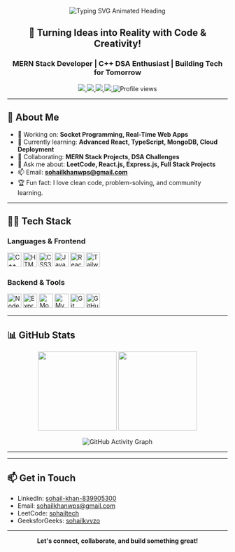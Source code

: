 <!-- Responsive Animated Header with Professional GIF -->

<p align="center">
  <img src="https://readme-typing-svg.demolab.com?font=Fira+Code&weight=700&size=28&pause=1000&color=007ACC&background=FFFFFF00&center=true&vCenter=true&width=450&lines=Hi%2C+I'm+Sohail+Khan;MERN+Stack+Developer;C%2B%2B+DSA+Enthusiast;Building+Tech+for+Tomorrow" alt="Typing SVG Animated Heading" />
</p>


<h2 align="center">🚀 Turning Ideas into Reality with Code & Creativity!</h2>



<h3 align="center">MERN Stack Developer | C++ DSA Enthusiast | Building Tech for Tomorrow</h3>

<p align="center">
  <a href="https://www.linkedin.com/in/sohail-khan-839905300/" target="_blank">
    <img src="https://img.shields.io/badge/LinkedIn-blue?style=flat-square&logo=linkedin&logoColor=white" />
  </a>
  <a href="mailto:sohailkhanwps@gmail.com">
    <img src="https://img.shields.io/badge/Gmail-D14836?style=flat-square&logo=gmail&logoColor=white" />
  </a>
  <a href="https://leetcode.com/u/sohailtech/" target="_blank">
    <img src="https://img.shields.io/badge/LeetCode-FFA116?style=flat-square&logo=leetcode&logoColor=white" />
  </a>
  <a href="https://auth.geeksforgeeks.org/user/sohailkvvzo/" target="_blank">
    <img src="https://img.shields.io/badge/GeeksforGeeks-14A800?style=flat-square&logo=geeksforgeeks&logoColor=white" />
  </a>
  <img src="https://komarev.com/ghpvc/?username=craftedbysohail&label=Profile%20views&color=007ACC&style=flat-square" alt="Profile views" />
</p>


---

## 🚀 About Me

- 🔭 Working on: **Socket Programming, Real-Time Web Apps**
- 🌱 Currently learning: **Advanced React, TypeScript, MongoDB, Cloud Deployment**
- 👯 Collaborating: **MERN Stack Projects, DSA Challenges**
- 💬 Ask me about: **LeetCode, React.js, Express.js, Full Stack Projects**
- 📫 Email: **sohailkhanwps@gmail.com**
- 🏆 Fun fact: I love clean code, problem-solving, and community learning.

---

## 🧑‍💻 Tech Stack

### Languages & Frontend
<p>
  <img src="https://cdn.jsdelivr.net/gh/devicons/devicon/icons/cplusplus/cplusplus-original.svg" height="32" alt="C++"/>
  <img src="https://cdn.jsdelivr.net/gh/devicons/devicon/icons/html5/html5-original.svg" height="32" alt="HTML5"/>
  <img src="https://cdn.jsdelivr.net/gh/devicons/devicon/icons/css3/css3-original.svg" height="32" alt="CSS3"/>
  <img src="https://cdn.jsdelivr.net/gh/devicons/devicon/icons/javascript/javascript-original.svg" height="32" alt="JavaScript"/>
  <img src="https://cdn.jsdelivr.net/gh/devicons/devicon/icons/react/react-original.svg" height="32" alt="React"/>
<img src="https://upload.wikimedia.org/wikipedia/commons/d/d5/Tailwind_CSS_Logo.svg" height="32" alt="Tailwind CSS"/>


</p>

### Backend & Tools
<p>
  <img src="https://cdn.jsdelivr.net/gh/devicons/devicon/icons/nodejs/nodejs-original.svg" height="32" alt="Node.js"/>
  <img src="https://cdn.jsdelivr.net/gh/devicons/devicon/icons/express/express-original.svg" height="32" alt="Express.js"/>
  <img src="https://cdn.jsdelivr.net/gh/devicons/devicon/icons/mongodb/mongodb-original.svg" height="32" alt="MongoDB"/>
  <img src="https://cdn.jsdelivr.net/gh/devicons/devicon/icons/mysql/mysql-original.svg" height="32" alt="MySQL"/>
  <img src="https://cdn.jsdelivr.net/gh/devicons/devicon/icons/git/git-original.svg" height="32" alt="Git"/>
  <img src="https://cdn.jsdelivr.net/gh/devicons/devicon/icons/github/github-original.svg" height="32" alt="GitHub"/>
</p>

---
## 📊 GitHub Stats


<p align="center">
  <img src="https://github-readme-stats.vercel.app/api?username=craftedbysohail&show_icons=true&theme=gruvbox&hide_border=true" height="180"/>
  <img src="https://github-readme-stats.vercel.app/api/top-langs/?username=craftedbysohail&layout=compact&theme=gruvbox&hide_border=true" height="180"/>
</p>
<p align="center">
  <img src="https://github-readme-activity-graph.vercel.app/graph?username=craftedbysohail&bg_color=ffffff00&color=00599C&line=61DAFB&point=14A800&area=true&hide_border=true" alt="GitHub Activity Graph" />
</p>

---
---

## 📫 Get in Touch

- LinkedIn: [sohail-khan-839905300](https://www.linkedin.com/in/sohail-khan-839905300/)
- Email: [sohailkhanwps@gmail.com](mailto:sohailkhanwps@gmail.com)
- LeetCode: [sohailtech](https://leetcode.com/u/sohailtech/)
- GeeksforGeeks: [sohailkvvzo](https://auth.geeksforgeeks.org/user/sohailkvvzo/)

---

<p align="center">
  <b>Let's connect, collaborate, and build something great!</b>
</p>
